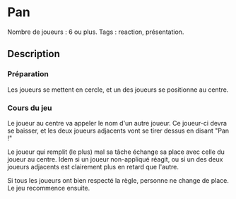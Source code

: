 # Pan

Nombre de joueurs : 6 ou plus.
Tags : reaction, présentation.

## Description

### Préparation

Les joueurs se mettent en cercle, et un des joueurs se positionne au centre.

### Cours du jeu

Le joueur au centre va appeler le nom d'un autre joueur. Ce joueur-ci devra se baisser, et les deux joueurs adjacents vont se tirer dessus en disant "Pan !"

Le joueur qui remplit (le plus) mal sa tâche échange sa place avec celle du joueur au centre. Idem si un joueur non-appliqué réagit, ou si un des deux joueurs adjacents est clairement plus en retard que l'autre.

Si tous les joueurs ont bien respecté la règle, personne ne change de place. Le jeu recommence ensuite.
